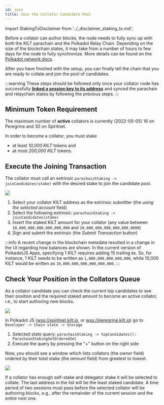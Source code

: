 ```yaml
---
id: join
title: Join the Collator Candidate Pool
---
```


import StakingTxDisclaimer from '../_disclaimer_staking_tx.md';

Before a collator can author blocks, the node needs to fully sync up with both the KILT parachain and the Polkadot Relay Chain.
Depending on the size of the blockchain states, it may take from a number of hours to few days for the node to fully synchronize.
More details can be found on the [Polkadot network docs](https://wiki.polkadot.network/docs/maintain-guides-how-to-validate-polkadot#synchronize-chain-data).

After you have finished with the setup, you can finally tell the chain that you are ready to collate and join the pool of candidates.

:::warning
These steps should be followed only once your collator node has successfully [**linked a session key to its address**](./04_session_keys.md) and synced the parachain and relaychain states by following the previous steps.
:::

## Minimum Token Requirement

The maximum number of **active** collators is currently (2022-05-05) 16 on Peregrine and 30 on Spiritnet.

In order to become a collator, you must stake
- at least *10,000 KILT* tokens and
- at most *200,000 KILT* tokens.

## Execute the Joining Transaction

The collator must call an extrinsic `parachainStaking -> joinCandidates(stake)` with the desired stake to join the candidate pool.

<StakingTxDisclaimer />

![](/img/chain/parachainStaking-joinCandidates.png)

1. Select your collator KILT address as the extrinsic submitter (the *using the selected account* field)
2. Select the following extrinsic: `parachainStaking -> joinCandidates(stake)`
3. Insert the staked KILT amount for your collator (any value between `10,000,000,000,000,000,000` and `20,000,000,000,000,000,0000`)
4. Sign and submit the extrinsic (the *Submit Transaction* button)

:::info
A recent change in the blockchain metadata resulted in a change in the UI regarding how balances are shown.
In the current version of PolkadotJS Apps, specifying 1 KILT requires adding 15 trailing `0`s.
So, for instance, 1 KILT needs to be written as `1,000,000,000,000,000`, while 10,000 KILT would be written as `10,000,000,000,000,000,000`.
:::

## Check Your Position in the Collators Queue

As a collator candidate you can check the current top candidates to see their position and the required staked amount to become an active collator, i.e., to start authoring new blocks.

![](/img/chain/parachainStaking-topCandidates1.png)

In Polkadot JS ([wss://spiritnet.kilt.io](https://polkadot.js.org/apps/?rpc=wss%3A%2F%2Fkilt-rpc.dwellir.com#/explorer), or [wss://peregrine.kilt.io](https://polkadot.js.org/apps/?rpc=wss%3A%2F%2Fperegrine-stg.kilt.io#/explorer)) go to `Developer -> Chain state -> Storage`

1. Selected state query: `parachainStaking -> topCandidates(): ParachainStakingSetOrderedSet`
2. Execute the query by pressing the "+" button on the right side

Now, you should see a window which lists collators (the *owner* field) ordered by their total stake (the *amount* field) from greatest to lowest.

![](/img/chain/parachainStaking-topCandidates2.png)

If a collator has enough self-stake and delegator stake it will be selected to collate.
The last address in the list will be the least staked candidate.
A time period of two sessions must pass before the selected collator will be authoring blocks, e.g.,  after the remainder of the current session and the entire next one.
